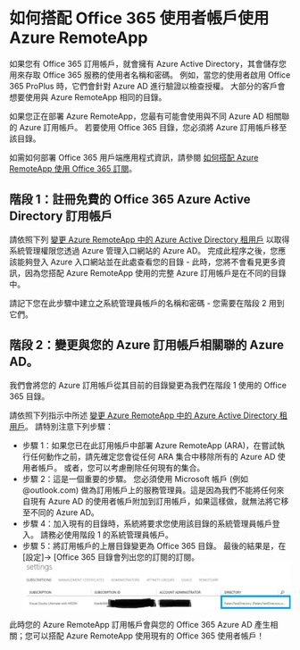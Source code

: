 
<properties 
    pageTitle="如何搭配 Office 365 使用者帳戶使用 Azure RemoteApp | Microsoft Azure"
    description="了解如何搭配 Office 365 使用者帳戶使用 Azure RemoteApp"
    services="remoteapp"
    documentationCenter="" 
    authors="piotrci" 
    manager="mbaldwin" />

<tags 
    ms.service="remoteapp" 
    ms.workload="compute" 
    ms.tgt_pltfrm="na" 
    ms.devlang="na" 
    ms.topic="article" 
    ms.date="12/16/2015" 
    ms.author="elizapo" />



# 如何搭配 Office 365 使用者帳戶使用 Azure RemoteApp
如果您有 Office 365 訂用帳戶，就會擁有 Azure Active Directory，其會儲存您用來存取 Office 365 服務的使用者名稱和密碼。 例如，當您的使用者啟用 Office 365 ProPlus 時，它們會針對 Azure AD 進行驗證以檢查授權。 大部分的客戶會想要使用與 Azure RemoteApp 相同的目錄。

如果您正在部署 Azure RemoteApp，您最有可能會使用與不同 Azure AD 相關聯的 Azure 訂用帳戶。 若要使用 Office 365 目錄，您必須將 Azure 訂用帳戶移至該目錄。

如需如何部署 Office 365 用戶端應用程式資訊，請參閱 [如何搭配 Azure RemoteApp 使用 Office 365 訂閱](remoteapp-officesubscription.md)。
 
## 階段 1：註冊免費的 Office 365 Azure Active Directory 訂用帳戶
請依照下列 [變更 Azure RemoteApp 中的 Azure Active Directory 租用戶](remoteapp-changetenant.md) 以取得系統管理權限您透過 Azure 管理入口網站的 Azure AD。 完成此程序之後，您應該能夠登入 Azure 入口網站並在此處查看您的目錄 - 此時，您將不會看見更多資訊，因為您搭配 Azure RemoteApp 使用的完整 Azure 訂用帳戶是在不同的目錄中。

請記下您在此步驟中建立之系統管理員帳戶的名稱和密碼 - 您需要在階段 2 用到它們。

## 階段 2：變更與您的 Azure 訂用帳戶相關聯的 Azure AD。
我們會將您的 Azure 訂用帳戶從其目前的目錄變更為我們在階段 1 使用的 Office 365 目錄。

請依照下列指示中所述 [變更 Azure RemoteApp 中的 Azure Active Directory 租用戶](remoteapp-changetenant.md)。 請特別注意下列步驟：

- 步驟 1：如果您已在此訂用帳戶中部署 Azure RemoteApp (ARA)，在嘗試執行任何動作之前，請先確定您會從任何 ARA 集合中移除所有的 Azure AD 使用者帳戶。 或者，您可以考慮刪除任何現有的集合。
- 步驟 2：這是一個重要的步驟。 您必須使用 Microsoft 帳戶 (例如 @outlook.com) 做為訂用帳戶上的服務管理員。這是因為我們不能將任何來自現有 Azure AD 的使用者帳戶附加到訂用帳戶，如果這樣做，就無法將它移至不同的 Azure AD。
- 步驟 4：加入現有的目錄時，系統將要求您使用該目錄的系統管理員帳戶登入。 請務必使用階段 1 的系統管理員帳戶。
- 步驟 5：將訂用帳戶的上層目錄變更為 Office 365 目錄。 最後的結果是，在 [設定]-> [Office 365 目錄會列出您的訂閱的訂閱。 
![變更訂用帳戶的上層目錄](./media/remoteapp-o365user/settings.png)
 

此時您的 Azure RemoteApp 訂用帳戶會與您的 Office 365 Azure AD 產生相關；您可以搭配 Azure RemoteApp 使用現有的 Office 365 使用者帳戶！





